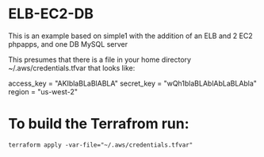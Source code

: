
ELB-EC2-DB
==========

This is an example based on simple1 with the addition of an ELB and 2 EC2 phpapps, and one DB MySQL server

This presumes that there is a file in your home directory ~/.aws/credentials.tfvar that looks like:

access_key = "AKIblaBLaBlABLA"
secret_key = "wQh1blaBLAblAbLaBLAbla"
region = "us-west-2"


To build the Terrafrom run:
===========================

    terraform apply -var-file="~/.aws/credentials.tfvar"



